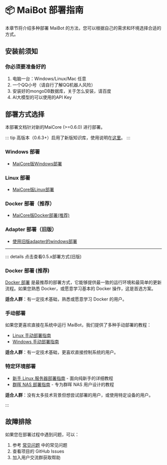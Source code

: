 # 📦 MaiBot 部署指南

本章节将介绍多种部署 MaiBot 的方法，您可以根据自己的需求和环境选择合适的方式。

## 安装前须知

### 你必须要准备好的

1. 电脑一台：Windows/Linux/Mac 任意
2. 一个QQ小号（请自行了解QQ机器人风险）
3. 安装好的mongoDB数据库，关于怎么安装，请百度
4. AI大模型的可以使用的API Key

## 部署方式选择

本部署文档针对新的MaiCore (>=0.6.0) 进行部署。

::: tip
高版本（0.6.3+）启用了新版知识库，使用说明在[这里](manual/usage/lpmm)。
:::

### Windows 部署

- [MaiCore版Windows部署](mmc_deploy_windows)

### Linux 部署

- [MaiCore版Linux部署](mmc_deploy_linux)

### Docker 部署（推荐）

- [MaiCore版Docker部署(推荐)](mmc_deploy_docker)

### Adapter 部署（旧版）

- [使用旧版adapter的windows部署](./old/mmc_deploy_windows_old)

---

::: details 点击查看0.5.x部署方式(旧版)

### Docker 部署 (推荐)

[Docker 部署](./old/docker_deploy) 是最推荐的部署方式，它能够提供最一致的运行环境和最简单的更新流程。如果您熟悉 Docker，或愿意学习基本的 Docker 操作，这是首选方案。

**适合人群**：有一定技术基础，熟悉或愿意学习 Docker 的用户。

### 手动部署

如果您更喜欢直接在系统中运行 MaiBot，我们提供了多种手动部署的教程：

- [Linux 手动部署指南](./old/manual_deploy_linux)
- [Windows 手动部署指南](./old/manual_deploy_windows)

**适合人群**：有一定技术基础，更喜欢直接控制系统的用户。

### 特定环境部署

- [新手 Linux 服务器部署指南](./old/linux_deploy_guide_for_beginners) - 面向纯新手的详细教程
- [群晖 NAS 部署指南](./old/synology_deploy) - 专为群晖 NAS 用户设计的教程

**适合人群**：没有太多技术背景但想尝试部署的用户，或使用特定设备的用户。

:::

## 故障排除

如果您在部署过程中遇到问题，可以：

1. 参考 [常见问题](/faq) 中的常见问题
2. 查看项目的 GitHub Issues
3. 加入用户交流群获取帮助
